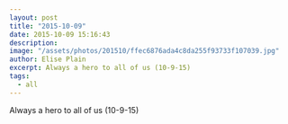 ```yaml
---
layout: post
title: "2015-10-09"
date: 2015-10-09 15:16:43
description: 
image: "/assets/photos/201510/ffec6876ada4c8da255f93733f107039.jpg"
author: Elise Plain
excerpt: Always a hero to all of us (10-9-15)
tags: 
  - all
---
```


Always a hero to all of us (10-9-15)
<p></p>
